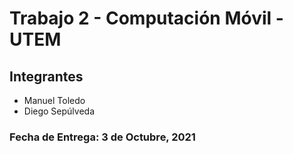 # Trabajo 2 - Computación Móvil - UTEM

## Integrantes

- Manuel Toledo
- Diego Sepúlveda

### Fecha de Entrega: 3 de Octubre, 2021